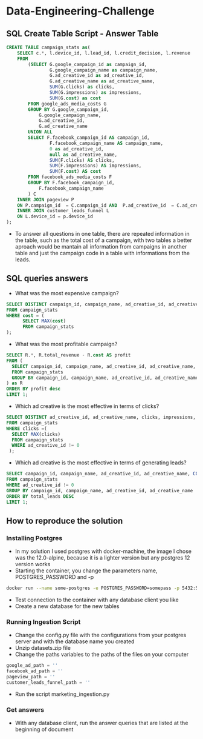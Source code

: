 # Data-Engineering-Challenge

## SQL Create Table Script - Answer Table
``` sql
CREATE TABLE campaign_stats as(
    SELECT c.*, l.device_id, l.lead_id, l.credit_decision, l.revenue
    FROM
        (SELECT G.google_campaign_id as campaign_id,
                G.google_campaign_name as campaign_name,
                G.ad_creative_id as ad_creative_id,
                G.ad_creative_name as ad_creative_name,
                SUM(G.clicks) as clicks,
                SUM(G.impressions) as impressions,
                SUM(G.cost) as cost
        FROM google_ads_media_costs G
        GROUP BY G.google_campaign_id,
            G.google_campaign_name,
            G.ad_creative_id,
            G.ad_creative_name
        UNION ALL
        SELECT F.facebook_campaign_id AS campaign_id,
                F.facebook_campaign_name AS campaign_name,
                0 as ad_creative_id,
                null as ad_creative_name,
                SUM(F.clicks) AS clicks,
                SUM(F.impressions) AS impressions,
                SUM(F.cost) AS cost
        FROM facebook_ads_media_costs F
        GROUP BY F.facebook_campaign_id,
            F.facebook_campaign_name
        ) C
    INNER JOIN pageview P
    ON P.campaign_id  = C.campaign_id AND  P.ad_creative_id  = C.ad_creative_id
    INNER JOIN customer_leads_funnel L
    ON L.device_id = p.device_id
);
```

  - To answer all questions in one table, there are repeated information in the table, such as the total cost of a campaign, with two tables a better aproach would be mantain all information from campaigns in another table and just the campaign code in a table with informations from the leads.

## SQL queries answers

  - What was the most expensive campaign?
  ``` sql
  SELECT DISTINCT campaign_id, campaign_name, ad_creative_id, ad_creative_name, clicks, impressions, cost
  FROM campaign_stats
  WHERE cost = (
        SELECT MAX(cost) 
        FROM campaign_stats
  );
  ```
  - What was the most profitable campaign?
  ``` sql
  SELECT R.*, R.total_revenue - R.cost AS profit 
  FROM (
    SELECT campaign_id, campaign_name, ad_creative_id, ad_creative_name, cost, SUM(revenue) as total_revenue
    FROM campaign_stats
    GROUP BY campaign_id, campaign_name, ad_creative_id, ad_creative_name, cost
  ) as R
  ORDER BY profit desc
  LIMIT 1;
  ```
  - Which ad creative is the most effective in terms of clicks?
  ``` sql
  SELECT DISTINCT ad_creative_id, ad_creative_name, clicks, impressions, cost
  FROM campaign_stats
  WHERE clicks =(
    SELECT MAX(clicks)
    FROM campaign_stats
    WHERE ad_creative_id != 0
   );
  ```
  - Which ad creative is the most effective in terms of generating leads?
  ``` sql
  SELECT campaign_id, campaign_name, ad_creative_id, ad_creative_name, COUNT(DISTINCT lead_id) as total_leads
  FROM campaign_stats
  WHERE ad_creative_id != 0
  GROUP BY campaign_id, campaign_name, ad_creative_id, ad_creative_name
  ORDER BY total_leads DESC
  LIMIT 1;
  ```
  
## How to reproduce the solution

### Installing Postgres
  - In my solution I used postgres with docker-machine, the image I chose was the 12.0-alpine, because it is a lighter version but any postgres 12 version works
  - Starting the container, you change the parameters name, POSTGRES_PASSWORD and -p
  ``` sh
  docker run --name some-postgres -e POSTGRES_PASSWORD=somepass -p 5432:5432 -d postgres-12.0-alpine
  ```
  - Test connection to the container with any database client you like
  - Create a new database for the new tables

### Running Ingestion Script
  - Change the config.py file with the configurations from your postgres server and with the database name you created
  - Unzip datasets.zip file
  - Change the paths variables to the paths of the files on your computer
  ``` python 
  google_ad_path = ''
  facebook_ad_path = ''
  pageview_path = ''
  customer_leads_funnel_path = ''
  ```
  - Run the script marketing_ingestion.py
  
### Get answers
  - With any database client, run the answer queries that are listed at the beginning of document
